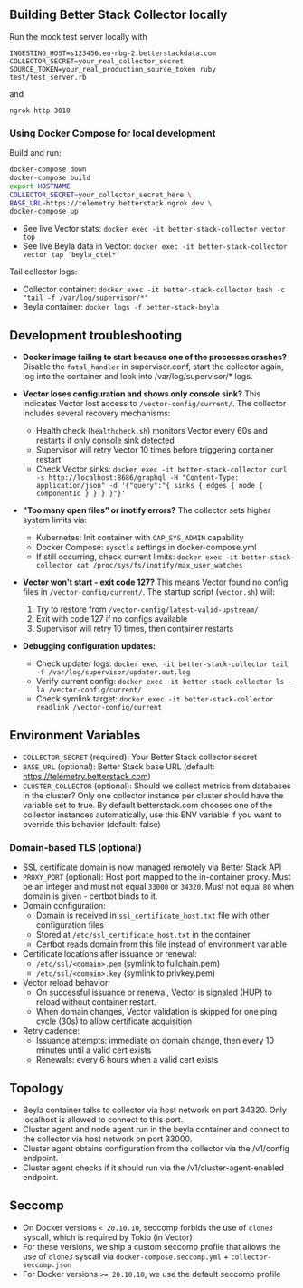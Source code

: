 ## Building Better Stack Collector locally

Run the mock test server locally with

```
INGESTING_HOST=s123456.eu-nbg-2.betterstackdata.com COLLECTOR_SECRET=your_real_collector_secret SOURCE_TOKEN=your_real_production_source_token ruby test/test_server.rb
```

and

```
ngrok http 3010
```

### Using Docker Compose for local development

Build and run:

```bash
docker-compose down
docker-compose build
export HOSTNAME
COLLECTOR_SECRET=your_collector_secret_here \
BASE_URL=https://telemetry.betterstack.ngrok.dev \
docker-compose up
```

- See live Vector stats: `docker exec -it better-stack-collector vector top`
- See live Beyla data in Vector: `docker exec -it better-stack-collector vector tap 'beyla_otel*'`

Tail collector logs:

- Collector container: `docker exec -it better-stack-collector bash -c "tail -f /var/log/supervisor/*"`
- Beyla container: `docker logs -f better-stack-beyla`

## Development troubleshooting

- **Docker image failing to start because one of the processes crashes?**
  Disable the `fatal_handler` in supervisor.conf, start the collector again, log into the container and look into /var/log/supervisor/\* logs.

- **Vector loses configuration and shows only console sink?**
  This indicates Vector lost access to `/vector-config/current/`. The collector includes several recovery mechanisms:
  - Health check (`healthcheck.sh`) monitors Vector every 60s and restarts if only console sink detected
  - Supervisor will retry Vector 10 times before triggering container restart
  - Check Vector sinks: `docker exec -it better-stack-collector curl -s http://localhost:8686/graphql -H "Content-Type: application/json" -d '{"query":"{ sinks { edges { node { componentId } } } }"}'`

- **"Too many open files" or inotify errors?**
  The collector sets higher system limits via:
  - Kubernetes: Init container with `CAP_SYS_ADMIN` capability
  - Docker Compose: `sysctls` settings in docker-compose.yml
  - If still occurring, check current limits: `docker exec -it better-stack-collector cat /proc/sys/fs/inotify/max_user_watches`

- **Vector won't start - exit code 127?**
  This means Vector found no config files in `/vector-config/current/`. The startup script (`vector.sh`) will:
  1. Try to restore from `/vector-config/latest-valid-upstream/`
  2. Exit with code 127 if no configs available
  3. Supervisor will retry 10 times, then container restarts

- **Debugging configuration updates:**
  - Check updater logs: `docker exec -it better-stack-collector tail -f /var/log/supervisor/updater.out.log`
  - Verify current config: `docker exec -it better-stack-collector ls -la /vector-config/current/`
  - Check symlink target: `docker exec -it better-stack-collector readlink /vector-config/current`

## Environment Variables

- `COLLECTOR_SECRET` (required): Your Better Stack collector secret
- `BASE_URL` (optional): Better Stack base URL (default: <https://telemetry.betterstack.com>)
- `CLUSTER_COLLECTOR` (optional): Should we collect metrics from databases in the cluster? Only one collector instance per cluster should have the variable set to true. By default betterstack.com chooses one of the collector instances automatically, use this ENV variable if you want to override this behavior (default: false)

### Domain-based TLS (optional)

- SSL certificate domain is now managed remotely via Better Stack API
- `PROXY_PORT` (optional): Host port mapped to the in-container proxy. Must be an integer and must not equal `33000` or `34320`. Must not equal `80` when domain is given - certbot binds to it.
- Domain configuration:
  - Domain is received in `ssl_certificate_host.txt` file with other configuration files
  - Stored at `/etc/ssl_certificate_host.txt` in the container
  - Certbot reads domain from this file instead of environment variable
- Certificate locations after issuance or renewal:
  - `/etc/ssl/<domain>.pem` (symlink to fullchain.pem)
  - `/etc/ssl/<domain>.key` (symlink to privkey.pem)
- Vector reload behavior:
  - On successful issuance or renewal, Vector is signaled (HUP) to reload without container restart.
  - When domain changes, Vector validation is skipped for one ping cycle (30s) to allow certificate acquisition
- Retry cadence:
  - Issuance attempts: immediate on domain change, then every 10 minutes until a valid cert exists
  - Renewals: every 6 hours when a valid cert exists

## Topology

- Beyla container talks to collector via host network on port 34320. Only localhost is allowed to connect to this port.
- Cluster agent and node agent run in the beyla container and connect to the collector via host network on port 33000.
- Cluster agent obtains configuration from the collector via the /v1/config endpoint.
- Cluster agent checks if it should run via the /v1/cluster-agent-enabled endpoint.

## Seccomp

- On Docker versions `< 20.10.10`, seccomp forbids the use of `clone3` syscall, which is required by Tokio (in Vector)
- For these versions, we ship a custom seccomp profile that allows the use of `clone3` syscall via `docker-compose.seccomp.yml` + `collector-seccomp.json`
- For Docker versions `>= 20.10.10`, we use the default seccomp profile
